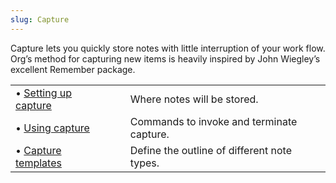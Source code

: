 ```yaml
---
slug: Capture
---
```


Capture lets you quickly store notes with little interruption of your work flow. Org’s method for capturing new items is heavily inspired by John Wiegley’s excellent Remember package.

|                                                      |    |                                             |
| :--------------------------------------------------- | -- | :------------------------------------------ |
| • [Setting up capture](/docs/org/Setting-up-capture) |    | Where notes will be stored.                 |
| • [Using capture](/docs/org/Using-capture)           |    | Commands to invoke and terminate capture.   |
| • [Capture templates](/docs/org/Capture-templates)   |    | Define the outline of different note types. |
